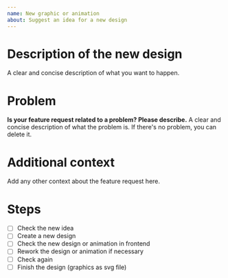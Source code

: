 ```yaml
---
name: New graphic or animation
about: Suggest an idea for a new design
---
```

# Description of the new design
A clear and concise description of what you want to happen.

# Problem
**Is your feature request related to a problem? Please describe.**
A clear and concise description of what the problem is. If there's no problem, you can delete it.

# Additional context
Add any other context about the feature request here.

# Steps

- [ ] Check the new idea
- [ ] Create a new design
- [ ] Check the new design or animation in frontend
- [ ] Rework the design or animation if necessary
- [ ] Check again
- [ ] Finish the design (graphics as svg file)
